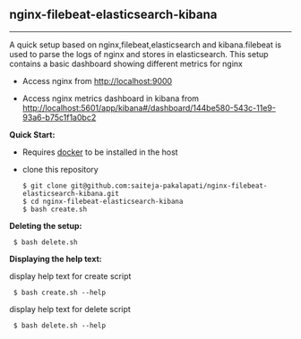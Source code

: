 ## **nginx-filebeat-elasticsearch-kibana**

---

A quick setup based on nginx,filebeat,elasticsearch and kibana.filebeat is used to parse the logs of nginx and stores in elasticsearch. This setup contains a basic dashboard showing different metrics for nginx

* Access nginx from [http://localhost:9000](http://localhost:9000)

* Access nginx metrics dashboard in kibana from [http://localhost:5601/app/kibana#/dashboard/144be580-543c-11e9-93a6-b75c1f1a0bc2](http://localhost:5601/app/kibana#/dashboard/144be580-543c-11e9-93a6-b75c1f1a0bc2)


 **Quick Start:**

 *  Requires [docker](https://docs.docker.com/install/) to be installed in the host 

 * clone this repository
    ```
    $ git clone git@github.com:saiteja-pakalapati/nginx-filebeat-elasticsearch-kibana.git
    $ cd nginx-filebeat-elasticsearch-kibana
    $ bash create.sh
    ```

 **Deleting the setup:**

   ```
    $ bash delete.sh
   ```
   
 **Displaying the help text:**
   
   display help text for create script
   ```
    $ bash create.sh --help
   ```
   
   display help text for delete script
   ```
    $ bash delete.sh --help
   ```
